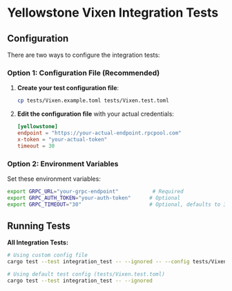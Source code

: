 # Yellowstone Vixen Integration Tests

## Configuration

There are two ways to configure the integration tests:

### Option 1: Configuration File (Recommended)

1. **Create your test configuration file**:
   ```bash
   cp tests/Vixen.example.toml tests/Vixen.test.toml
   ```

2. **Edit the configuration file** with your actual credentials:
   ```toml
   [yellowstone]
   endpoint = "https://your-actual-endpoint.rpcpool.com"
   x-token = "your-actual-token"
   timeout = 30
   ```

### Option 2: Environment Variables

Set these environment variables:
```bash
export GRPC_URL="your-grpc-endpoint"           # Required
export GRPC_AUTH_TOKEN="your-auth-token"      # Optional
export GRPC_TIMEOUT="30"                      # Optional, defaults to 30 seconds
```

## Running Tests

**All Integration Tests:**
```bash
# Using custom config file
cargo test --test integration_test -- --ignored -- --config tests/Vixen.my-test.toml

# Using default test config (tests/Vixen.test.toml)
cargo test --test integration_test -- --ignored
```
